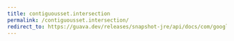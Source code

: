 ```yaml
---
title: contiguousset.intersection
permalink: /contiguousset.intersection/
redirect_to: https://guava.dev/releases/snapshot-jre/api/docs/com/google/common/collect/ContiguousSet.html#intersection-com.google.common.collect.ContiguousSet-
---
```

